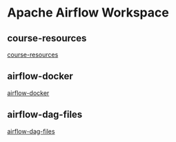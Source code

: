 # Apache Airflow Workspace  

## course-resources  
[course-resources](course-resources)  

## airflow-docker  
[airflow-docker](airflow-docker)  

## airflow-dag-files  
[airflow-dag-files](airflow-dag-files)  




